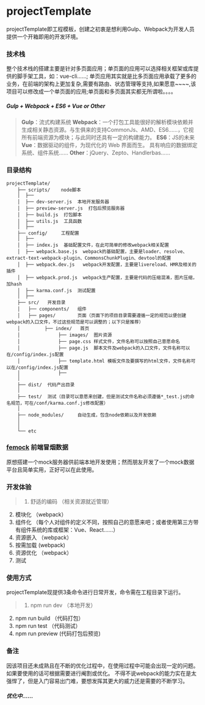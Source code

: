 projectTemplate
========

projectTemplate即工程模板，创建之初衷是想利用Gulp、Webpack为开发人员提供一个开箱即用的开发环境。

### 技术栈
整个技术栈的搭建主要是针对多页面应用；单页面的应用可以选择相关框架或库提供的脚手架工具，如：vue-cli……;
单页应用其实就是比多页面应用承载了更多的业务，在前端的架构上更加复杂,需要有路由、状态管理等支持,如果愿意~~~~,该项目可以修改成一个单页面的应用;单页面和多页面其实都无所谓啦。。。。


##### Gulp + Webpack + ES6 + Vue or Other

> __Gulp__：流式构建系统
  __Webpack__：一个打包工具能很好的解析模块依赖并生成相关静态资源。与生俱来的支持CommonJs、AMD、ES6……，它视所有前端资源为模块；与此同时还具有一定的构建能力。
  __ES6__：JS的未来
  __Vue__：数据驱动的组件，为现代化的 Web 界面而生。 具有响应的数据绑定系统、组件系统……
  __Other__：jQuery、Zepto、Handlerbas……

### 目录结构

>
    projectTemplate/
        ├── scripts/    node脚本
        │  ├──
        │  ├── dev-server.js  本地开发服务器
        │  ├── preview-server.js  打包后预览服务器
        │  ├── build.js  打包脚本
        │  ├── utils.js  工具函数
        │  ├──
        ├── config/     工程配置
        │  ├──
        │  ├── index.js  基础配置文件，在此可简单的修改webpack相关配置
        │  ├── webpack.base.js  webpack的基础配置，主要是loader、resolve、extract-text-webpack-plugin、CommonsChunkPlugin、devtool的配置
        │  ├── webpack.dev.js   webpack开发配置，主要是livereload、HMR及相关的插件
        │  ├── webpack.prod.js  webpack生产配置，主要是代码的压缩混淆，图片压缩，加hash
        │  ├── karma.conf.js  测试配置
        │  ├──
        ├── src/   开发目录
        │   ├── components/   组件
        │   ├── pages/        页面（页面下的项目目录需要遵循一定的规范以便创建webpack的入口文件，不过这些规范是可以调整的；以下只是推荐）
        │         ├── index/   首页
        │              ├── images/  图片资源
        │              ├── page.css 样式文件，文件名称可以按照自己意愿命名
        │              ├── page.js  脚本文件及webpack的入口文件，文件名称可以在/config/index.js配置
        │              ├── template.html 模板文件及要撰写的html文件，文件名称可以在/config/index.js配置
        │              ├──
        │
        ├── dist/  代码产出目录
        │
        ├── test/  测试（目录可以意愿来创建，但是测试文件名称必须遵循*_test.js的命名规范，可在/conf/karma.conf.js修改配置）
        │
        ├── node_modules/     自动生成，包含node依赖以及开发依赖
        │
        │
        └── etc


### [femock](https://github.com/yewumian/femock) 前端冒烟数据
原想搭建一个mock服务器供前端本地开发使用；然而朋友开发了一个mock数据平台且简单实用，正好可以在此使用。

### 开发体验
> 1. 舒适的编码 （相关资源就近管理）
2. 模块化 （webpack）
3. 组件化 （每个人对组件的定义不同，按照自己的意愿来吧；或者使用第三方带有组件系统的库或框架：Vue、React……）
4. 资源嵌入 （webpack）
5. 按需加载 (webpack)
6. 资源优化 （webpack）
7. 测试

### 使用方式
projectTemplate现提供3条命令进行日常开发，命令需在工程目录下运行。
> 1. npm run dev   （本地开发）
2. npm run build   （代码打包）
3. npm run test    （代码测试）
4. npm run preview  (代码打包后预览)

### 备注
因该项目还未成熟且在不断的优化过程中，在使用过程中可能会出现一定的问题。如果要使用的话可根据需要进行阉割或优化。
不得不说webpack的能力实在是太强悍了，但是入门容易出门难，要想发挥其更大的威力还是需要的不断学习。

##### 优化中……
